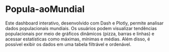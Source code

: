 # Popula-aoMundial
 Este dashboard interativo, desenvolvido com Dash e Plotly, permite analisar dados populacionais mundiais. Os usuários podem visualizar tendências populacionais por meio de gráficos dinâmicos (pizza, barras e linhas) e acessar estatísticas como máximas, mínimas e médias. Além disso, é possível exibir os dados em uma tabela filtrável e ordenável.
